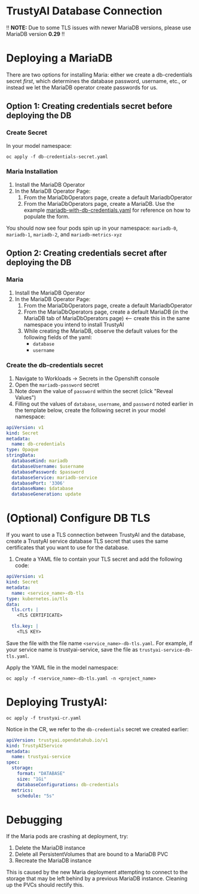 # TrustyAI Database Connection
‼️ **NOTE:** Due to some TLS issues with newer MariaDB versions, please use MariaDB version **0.29** ‼️ 

# Deploying a MariaDB
There are two options for installing Maria: either we create a db-credentials secret _first_, which
determines the database password, username, etc., or instead we let the MariaDB operator create
passwords for us.

## Option 1: Creating credentials secret before deploying the DB
### Create Secret
In your model namespace:

`oc apply -f db-credentials-secret.yaml`

### Maria Installation 
1) Install the MariaDB Operator
2) In the MariaDB Operator Page:
   1) From the MariaDbOperators page, create a default MariadbOperator
   2) From the MariaDbOperators page, create a MariaDB. Use the example [mariadb-with-db-credentials.yaml](mariadb-with-db-credentials.yaml) for reference on how to populate the form.

You should now see four pods spin up in your namespace: `mariadb-0`, `mariadb-1`, `mariadb-2`, and `mariadb-metrics-xyz`

## Option 2: Creating credentials secret after deploying the DB

### Maria 
1) Install the MariaDB Operator
2) In the MariaDB Operator Page:
   1) From the MariaDbOperators page, create a default MariadbOperator
   2) From the MariaDbOperators page, create a default MariaDB (in the MariaDB tab of MariaDbOperators page) <-- create this in the same namespace you intend to install TrustyAI
   3) While creating the MariaDB, observe the default values for the following fields of the yaml:
         * `database` 
         * `username`

### Create the db-credentials secret
1) Navigate to Workloads -> Secrets in the Openshift console
2) Open the `mariadb-password` secret
3) Note down the value of `password` within the secret (click "Reveal Values")
4) Filling out the values of `database`, `username`, and `password` noted earlier in the template below, create the following secret in your model namespace:
```yaml
apiVersion: v1
kind: Secret
metadata:
  name: db-credentials
type: Opaque
stringData:
  databaseKind: mariadb
  databaseUsername: $username
  databasePassword: $password
  databaseService: mariadb-service
  databasePort: '3306'
  databaseName: $database
  databaseGeneration: update
 ```

# (Optional) Configure DB TLS
If you want to use a TLS connection between TrustyAI and the database, create a TrustyAI service database TLS secret that uses the same certificates that you want to use for the database.

1) Create a YAML file to contain your TLS secret and add the following code:
```yaml
apiVersion: v1
kind: Secret
metadata:
  name: <service_name>-db-tls
type: kubernetes.io/tls
data:
  tls.crt: |
    <TLS CERTIFICATE>

  tls.key: |
    <TLS KEY>
```
Save the file with the file name `<service_name>-db-tls.yaml`. For example, if your service name is trustyai-service, save the file as `trustyai-service-db-tls.yaml`.

Apply the YAML file in the model namespace:

`oc apply -f <service_name>-db-tls.yaml -n <project_name>`


# Deploying TrustyAI:
`oc apply -f trustyai-cr.yaml`

Notice in the CR, we refer to the `db-credentials` secret we created earlier:
```yaml
apiVersion: trustyai.opendatahub.io/v1
kind: TrustyAIService
metadata:
  name: trustyai-service
spec:
  storage:
    format: "DATABASE"
    size: "1Gi"
    databaseConfigurations: db-credentials
  metrics:
    schedule: "5s"
```

# Debugging
If the Maria pods are crashing at deployment, try:
1) Delete the MariaDB instance
2) Delete all PersistentVolumes that are bound to a MariaDB PVC
3) Recreate the MariaDB instance

This is caused by the new Maria deployment attempting to connect to the storage that may be left
behind by a previous MariaDB instance. Cleaning up the PVCs should rectify this. 
